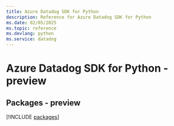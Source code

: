 ```yaml
---
title: Azure Datadog SDK for Python
description: Reference for Azure Datadog SDK for Python
ms.date: 02/05/2025
ms.topic: reference
ms.devlang: python
ms.service: datadog
---
```

# Azure Datadog SDK for Python - preview
## Packages - preview
[!INCLUDE [packages](datadog-index.md)]